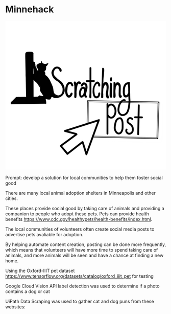 # Minnehack
![scratching post logo](https://github.com/MOLLYBAS/Scratching-Post/blob/master/assets/logo.png)

Prompt:  develop a solution for local communities to help them foster social good

There are many local animal adoption shelters in Minneapolis and other cities.

These places provide social good by taking care of animals and providing a companion to people who adopt these pets.  Pets can provide health benefits https://www.cdc.gov/healthypets/health-benefits/index.html.

The local communities of volunteers often create social media posts to advertise pets avaliable for adoption.

By helping automate content creation, posting can be done more frequently, which means that volunteers will have more time to spend taking care of animals, and more animals will be seen and have a chance at finding a new home.

Using the Oxford-IIIT pet dataset https://www.tensorflow.org/datasets/catalog/oxford_iiit_pet for testing

Google Cloud Vision API label detection was used to determine if a photo contains a dog or cat

UiPath Data Scraping was used to gather cat and dog puns from these websites:
